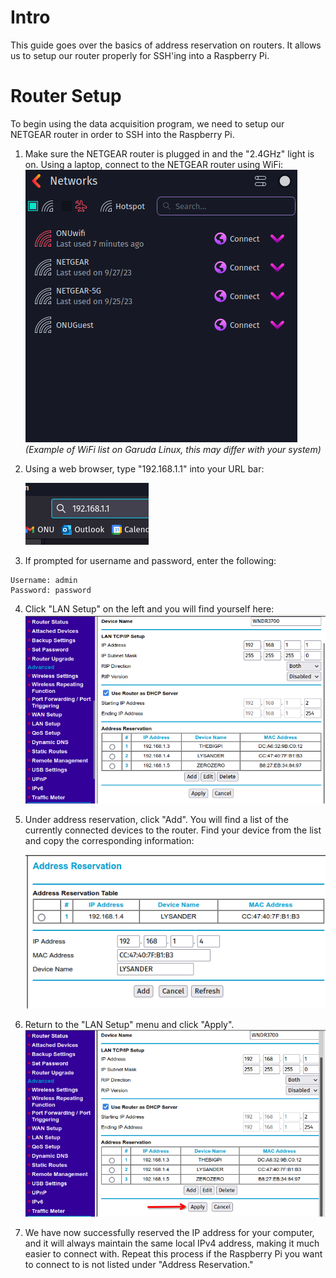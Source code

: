 # Intro
This guide goes over the basics of address reservation on routers. It allows us to setup our router properly for SSH'ing into a Raspberry Pi.

# Router Setup
To begin using the data acquisition program, we need to setup our NETGEAR router in order to SSH into the Raspberry Pi.

1. Make sure the NETGEAR router is plugged in and the "2.4GHz" light is on. Using a laptop, connect to the NETGEAR router using WiFi:
	![data-aq-wifi.png](../_static/images/data-aq-wifi.png)
	*(Example of WiFi list on Garuda Linux, this may differ with your system)*

2. Using a web browser, type "192.168.1.1" into your URL bar:

	![data-aq-url-bar.png](../_static/images/data-aq-url-bar.png)
	
3. If prompted for username and password, enter the following:
```
Username: admin
Password: password
```

4. Click "LAN Setup" on the left and you will find yourself here:
	![data-aq-lan-setup.png](../_static/images/data-aq-lan-setup.png)
	
5. Under address reservation, click "Add". You will find a list of the currently connected devices to the router. Find your device from the list and copy the corresponding information:

	![data-aq-address-reservation.png](../_static/images/data-aq-address-reservation.png)
	
6. Return to the "LAN Setup" menu and click "Apply". 
	![data-aq-lan-setup-apply.png](../_static/images/data-aq-lan-setup-apply.png)
	
7. We have now successfully reserved the IP address for your computer, and it will always maintain the same local IPv4 address, making it much easier to connect with. Repeat this process if the Raspberry Pi you want to connect to is not listed under "Address Reservation."
